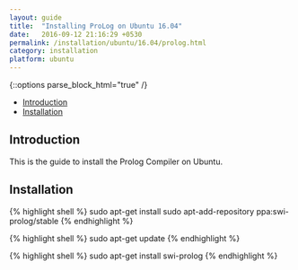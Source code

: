 ```yaml
---
layout: guide
title:  "Installing ProLog on Ubuntu 16.04"
date:   2016-09-12 21:16:29 +0530
permalink: /installation/ubuntu/16.04/prolog.html
category: installation
platform: ubuntu
---
```


{::options parse_block_html="true" /}

* [Introduction](#introduction)
* [Installation](#installation)


<section class="wrapper">



## Introduction

This is the guide to install the Prolog Compiler on Ubuntu. 

## Installation



{% highlight shell %}
sudo apt-get install sudo apt-add-repository ppa:swi-prolog/stable
{% endhighlight %}

{% highlight shell %}
sudo apt-get update
{% endhighlight %}

{% highlight shell %}
sudo apt-get install swi-prolog
{% endhighlight %}


</section>
